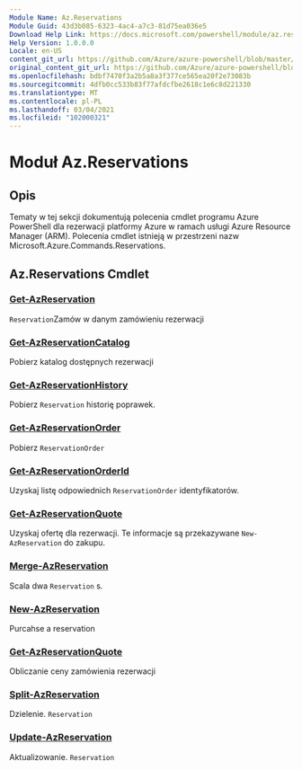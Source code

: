 ```yaml
---
Module Name: Az.Reservations
Module Guid: 43d3b085-6323-4ac4-a7c3-81d75ea036e5
Download Help Link: https://docs.microsoft.com/powershell/module/az.reservations
Help Version: 1.0.0.0
Locale: en-US
content_git_url: https://github.com/Azure/azure-powershell/blob/master/src/Reservations/Reservations/help/Az.Reservations.md
original_content_git_url: https://github.com/Azure/azure-powershell/blob/master/src/Reservations/Reservations/help/Az.Reservations.md
ms.openlocfilehash: bdbf7470f3a2b5a8a3f377ce565ea20f2e73083b
ms.sourcegitcommit: 4dfb0cc533b83f77afdcfbe2618c1e6c8d221330
ms.translationtype: MT
ms.contentlocale: pl-PL
ms.lasthandoff: 03/04/2021
ms.locfileid: "102000321"
---
```

# Moduł Az.Reservations
## Opis
Tematy w tej sekcji dokumentują polecenia cmdlet programu Azure PowerShell dla rezerwacji platformy Azure w ramach usługi Azure Resource Manager (ARM). Polecenia cmdlet istnieją w przestrzeni nazw Microsoft.Azure.Commands.Reservations.

## Az.Reservations Cmdlet
### [Get-AzReservation](Get-AzReservation.md)
`Reservation`Zamów w danym zamówieniu rezerwacji

### [Get-AzReservationCatalog](Get-AzReservationCatalog.md)
Pobierz katalog dostępnych rezerwacji

### [Get-AzReservationHistory](Get-AzReservationHistory.md)
Pobierz `Reservation` historię poprawek.

### [Get-AzReservationOrder](Get-AzReservationOrder.md)
Pobierz `ReservationOrder`

### [Get-AzReservationOrderId](Get-AzReservationOrderId.md)
Uzyskaj listę odpowiednich `ReservationOrder` identyfikatorów.

### [Get-AzReservationQuote](Get-AzReservationQuote.md)
Uzyskaj ofertę dla rezerwacji. Te informacje są przekazywane `New-AzReservation` do zakupu.

### [Merge-AzReservation](Merge-AzReservation.md)
Scala dwa `Reservation` s.

### [New-AzReservation](New-AzReservation.md)
Purcahse a reservation

### [Get-AzReservationQuote](Get-AzReservationQuote.md)
Obliczanie ceny zamówienia rezerwacji

### [Split-AzReservation](Split-AzReservation.md)
Dzielenie. `Reservation`

### [Update-AzReservation](Update-AzReservation.md)
Aktualizowanie. `Reservation`

